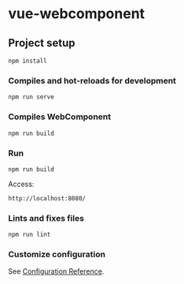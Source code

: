 # vue-webcomponent

## Project setup
```
npm install
```

### Compiles and hot-reloads for development
```
npm run serve
```

### Compiles WebComponent
```
npm run build
```

### Run 
```
npm run build
```

Access:
```
http://localhost:8080/
```


### Lints and fixes files
```
npm run lint
```

### Customize configuration
See [Configuration Reference](https://cli.vuejs.org/config/).
